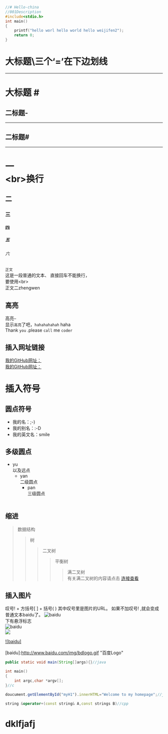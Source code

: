 ```cpp
//# Hello-china  
//001Description  
#include<stdio.h>  
int main()  
{
    printf("hello worl hello world hello weijifen2");  
    return 0;
}  
```

大标题\三个‘=’在下边划线
===

***
# 大标题 \#
二标题\-
---

---
## 二标题\#
---
# 一<br>\<br>换行
## 二<br>
### 三
#### 四
##### 五
###### 六
`正文 `   
这是一段普通的文本、
直接回车不能换行，<br> 
要使用\<br>  
        正文二zhengwen <br>
## 高亮
高亮`~`<br>
显示`高亮`了吧，`hahahahahah` haha  
Thank `you` .please `call` me `coder` 
## 插入网址链接 
[我的GitHub网址：](https://github.com/weijifenlove/Hello-china/blob/master/%E7%AC%AC%E4%BA%8C%E6%97%A5.c)  
[我的GitHub网址：](https://github.com/weijifenlove/Hello-china/blob/master/%E7%AC%AC%E4%BA%8C%E6%97%A5.c "点击进入GitHub")  
# 插入符号
## 圆点符号 
* 我的名：;-)
* 我的别名：:-D
* 我的英文名：smile<br>
## 多级圆点
* yu<br> 以及远点
    *  yan<br>二级圆点
        * pan<br>三级圆点
       <br>
## 缩进
> 数据结构<br>
>>树
>>>二叉树
>>>>平衡树
>>>>>满二叉树<br>
有关满二叉树的内容请点击 
[连接查看](www.baidu.com    "baidu 而已，呦呦！")<br>
## 插入图片
 叹号! + 方括号[ ] + 括号( ) 其中叹号里是图片的URL。
如果不加叹号! ,就会变成普通文本baidu了。
![baidu](http://www.baidu.com/img/bdlogo.gif)<br>
下有悬浮标志<br>
![baidu](http://www.baidu.com/img/bdlogo.gif "认识不：百度logo啦")<br>
![](https://github.com/guodongxiaren/ImageCache/raw/master/Logo/foryou.gif)  

[![baidu]](http://baidu.com)<br>  
[baidu]:http://www.baidu.com/img/bdlogo.gif "百度Logo" 

```java  
public static void main(String[]args){}//java
```
```c
int main()
{
    int argc,char *argv[];
}//c
```
```javascript
doucument.getElementById("myH1").innerHTML="Welcome to my homepage";//javascript
```
```cpp
string &operator+(const string& A,const strings B)//cpp
```
<!--keyi    -->
<!-- djeifj -->

# dklfjafj
        